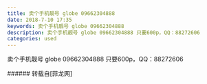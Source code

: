 ```yaml
---
title: 卖个手机靓号 globe 09662304888
date: 2018-7-10 17:35
keywords: 卖个手机靓号 globe 09662304888
description: 卖个手机靓号 globe 09662304888 只要600p，QQ：88272606
categories: used
---
```

<td class="t_f" id="postmessage_1499214">

卖个手机靓号 globe 09662304888 只要600p，QQ：88272606<br/>
</td>
###### 转载自[菲龙网]